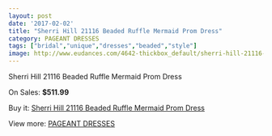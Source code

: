 ```yaml
---
layout: post
date: '2017-02-02'
title: "Sherri Hill 21116 Beaded Ruffle Mermaid Prom Dress"
category: PAGEANT DRESSES
tags: ["bridal","unique","dresses","beaded","style"]
image: http://www.eudances.com/4642-thickbox_default/sherri-hill-21116-beaded-ruffle-mermaid-prom-dress.jpg
---
```

Sherri Hill 21116 Beaded Ruffle Mermaid Prom Dress

On Sales: **$511.99**
<a href="https://www.eudances.com/en/pageant-dresses/1561-sherri-hill-21116-beaded-ruffle-mermaid-prom-dress.html"><amp-img layout="responsive" width="600" height="600" src="//www.eudances.com/4642-thickbox_default/sherri-hill-21116-beaded-ruffle-mermaid-prom-dress.jpg" alt="Sherri Hill 21116 Beaded Ruffle Mermaid Prom Dress 0" /></a>

Buy it: [Sherri Hill 21116 Beaded Ruffle Mermaid Prom Dress](https://www.eudances.com/en/pageant-dresses/1561-sherri-hill-21116-beaded-ruffle-mermaid-prom-dress.html "Sherri Hill 21116 Beaded Ruffle Mermaid Prom Dress")

View more: [PAGEANT DRESSES](https://www.eudances.com/en/16-pageant-dresses "PAGEANT DRESSES")